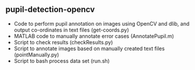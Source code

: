 ## pupil-detection-opencv

- Code to perform pupil annotation on images using OpenCV and dlib, and output co-ordinates in text files (get-coords.py)
- MATLAB code to manually annotate error cases (AnnotatePupil.m)
- Script to check results (checkResults.py)
- Script to annotate images based on manually created text files (pointManually.py)
- Script to bash process data set (run.sh)